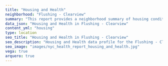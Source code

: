 ```yaml
---
title: "Housing and Health"
neighborhood: "Flushing - Clearview"
summary: "This report provides a neighborhood summary of housing conditions and related health outcomes. It also describes population characteristics that can increase vulnerability to housing hazards."
data_json: "Housing and Health in Flushing - Clearview"
content_yml: "housing"
type: location
seo_title: "Housing and Health in Flushing - Clearview"
seo_description: "Housing and Health data profile for the Flushing - Clearview neighborhood of NYC."
seo_image: "images/nyc_health_report_housing_and_health.jpg"
vega: true
arquero: true
---
```

